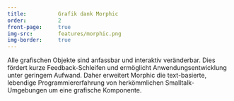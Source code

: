```yaml
---
title:          Grafik dank Morphic
order:          2
front-page:     true
img-src:        features/morphic.png
img-border:     true
---
```

Alle grafischen Objekte sind anfassbar und interaktiv veränderbar. Dies fördert kurze Feedback-Schleifen und ermöglicht Anwendungsentwicklung unter geringem Aufwand. Daher erweitert Morphic die text-basierte, lebendige Programmiererfahrung von herkömmlichen Smalltalk-Umgebungen um eine grafische Komponente. 
